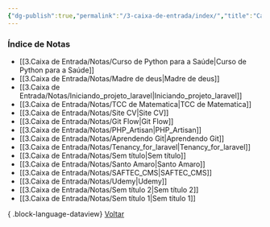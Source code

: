 ```yaml
---
{"dg-publish":true,"permalink":"/3-caixa-de-entrada/index/","title":"Caixa de Entrada","tags":["moc"],"noteIcon":""}
---
```


### Índice de Notas
- [[3.Caixa de Entrada/Notas/Curso de Python para a Saúde\|Curso de Python para a Saúde]]
- [[3.Caixa de Entrada/Notas/Madre de deus\|Madre de deus]]
- [[3.Caixa de Entrada/Notas/Iniciando_projeto_laravel\|Iniciando_projeto_laravel]]
- [[3.Caixa de Entrada/Notas/TCC de Matematica\|TCC de Matematica]]
- [[3.Caixa de Entrada/Notas/Site CV\|Site CV]]
- [[3.Caixa de Entrada/Notas/Git Flow\|Git Flow]]
- [[3.Caixa de Entrada/Notas/PHP_Artisan\|PHP_Artisan]]
- [[3.Caixa de Entrada/Notas/Aprendendo Git\|Aprendendo Git]]
- [[3.Caixa de Entrada/Notas/Tenancy_for_laravel\|Tenancy_for_laravel]]
- [[3.Caixa de Entrada/Notas/Sem título\|Sem título]]
- [[3.Caixa de Entrada/Notas/Santo Amaro\|Santo Amaro]]
- [[3.Caixa de Entrada/Notas/SAFTEC_CMS\|SAFTEC_CMS]]
- [[3.Caixa de Entrada/Notas/Udemy\|Udemy]]
- [[3.Caixa de Entrada/Notas/Sem título 2\|Sem título 2]]
- [[3.Caixa de Entrada/Notas/Sem título 1\|Sem título 1]]

{ .block-language-dataview}
[Voltar](index)